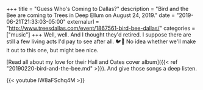 +++
title = "Guess Who's Coming to Dallas?"
description = "Bird and the Bee are coming to Trees in Deep Ellum on August 24, 2019."
date = "2019-06-21T21:33:03-05:00"
externalurl = "http://www.treesdallas.com/event/1867561-bird-bee-dallas/"
categories = ["music"]
+++
Well, well. And I thought they'd retired. I suppose there are still a few living acts I'd pay to see after all. 🐦🐝  No idea whether we'll make it out to this one, but might bee nice.

[Read all about my love for their Hall and Oates cover album]({{< ref "20190220-bird-and-the-bee.md" >}}). And give those songs a deep listen.

{{< youtube lW8aFSchq4M >}}
